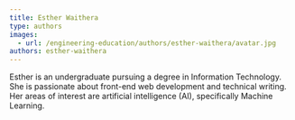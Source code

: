 ```yaml
---
title: Esther Waithera
type: authors
images:
  - url: /engineering-education/authors/esther-waithera/avatar.jpg
authors: esther-waithera
---
```

Esther is an undergraduate pursuing a degree in Information Technology. She is passionate about front-end web development and technical writing. Her areas of interest are artificial intelligence (AI), specifically Machine Learning.

